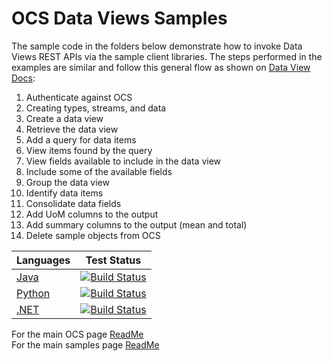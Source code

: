 # OCS Data Views Samples

The sample code in the folders below demonstrate how to invoke Data Views REST APIs via the sample client libraries.
The steps performed in the examples are similar and follow this general flow as shown on [Data View Docs](https://ocs-docs.osisoft.com/Content_Portal/Documentation/DataViews/DefineaDataView/Quick_Start_Define_a_Data_View.html):

1. Authenticate against OCS
1. Creating types, streams, and data
1. Create a data view
1. Retrieve the data view
1. Add a query for data items
1. View items found by the query
1. View fields available to include in the data view
1. Include some of the available fields
1. Group the data view
1. Identify data items
1. Consolidate data fields
1. Add UoM columns to the output
1. Add summary columns to the output (mean and total)
1. Delete sample objects from OCS

| Languages                                                         | Test Status                                                                                                                                                                                                                                                                                                                                         |
| ----------------------------------------------------------------- | --------------------------------------------------------------------------------------------------------------------------------------------------------------------------------------------------------------------------------------------------------------------------------------------------------------------------------------------------- |
| [Java](https://github.com/osisoft/sample-ocs-data_views-java)     | [![Build Status](https://dev.azure.com/osieng/engineering/_apis/build/status/product-readiness/OCS/osisoft.sample-ocs-data_views-java?repoName=osisoft%2Fsample-ocs-data_views-java&branchName=main)](https://dev.azure.com/osieng/engineering/_build/latest?definitionId=2617&repoName=osisoft%2Fsample-ocs-data_views-java&branchName=main)       |
| [Python](https://github.com/osisoft/sample-ocs-data_views-python) | [![Build Status](https://dev.azure.com/osieng/engineering/_apis/build/status/product-readiness/OCS/osisoft.sample-ocs-data_views-python?repoName=osisoft%2Fsample-ocs-data_views-python&branchName=main)](https://dev.azure.com/osieng/engineering/_build/latest?definitionId=2618&repoName=osisoft%2Fsample-ocs-data_views-python&branchName=main) |
| [.NET](https://github.com/osisoft/sample-ocs-data_views-dotnet) | [![Build Status](https://dev.azure.com/osieng/engineering/_apis/build/status/product-readiness/osisoft.sample-ocs-data_views-dotnet?branchName=main)](https://dev.azure.com/osieng/engineering/_build/latest?definitionId=3541&branchName=main) |

For the main OCS page [ReadMe](https://github.com/osisoft/OSI-Samples-OCS)  
For the main samples page [ReadMe](https://github.com/osisoft/OSI-Samples)
